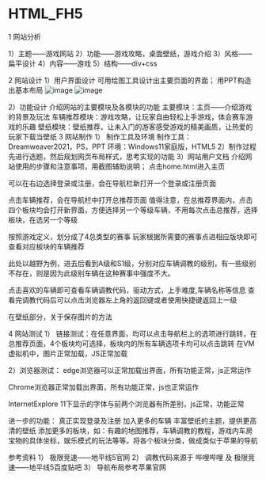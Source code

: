 # HTML_FH5
1 网站分析

1）主题——游戏网站
2）功能——游戏攻略，桌面壁纸，游戏介绍
3）风格——扁平设计
4）内容——游戏
5）结构——div+css

2 网站设计
1）用户界面设计
可用绘图工具设计出主要页面的界面；
用PPT构造出基本布局
 ![image](https://github.com/JoyfulLL/HTML_FH5/assets/49276046/70a3a4ff-7d1f-486e-81c7-a0e446ef2d02)
![image](https://github.com/JoyfulLL/HTML_FH5/assets/49276046/30f627df-cbaa-41e2-9b4e-8afd6323fc0c)

 
2）功能设计
介绍网站的主要模块及各模块的功能
主要模块：主页——介绍游戏的背景及玩法
车辆推荐模块：游戏攻略，让玩家自由轻松上手游戏，体会赛车游戏的乐趣
壁纸模块：壁纸推荐，让未入门的游客感受游戏的精美画质，让热爱的玩家下载当壁纸
3 网站制作
1）	制作工具及环境
制作工具：Dreamweaver2021，PS，PPT
环境：Windows11家庭版，HTML5
2）制作过程
先进行选题，然后规划网页布局样式，思考实现的功能
3）网站用户文档
介绍网站使用的步骤和注意事项，用截图辅助说明；
点击home.html进入主页
 
可以在右边选择登录或注册，会在导航栏新打开一个登录或注册页面

点击车辆推荐，会在导航栏中打开总推荐页面
值得注意，在总推荐界面内，点击四个板块均会打开新界面，方便选择另一个等级车辆，不用每次点击总推荐，选择板块，在选另一个等级
 
按照游戏定义，划分成了4总类型的赛事
玩家根据所需要的赛事点进相应版块即可查看对应板块的车辆推荐
 
此处以越野为例，进去后看到A级和S1级，分别对应车辆调教的级别，有一些级别不存在，则是因为此级别车辆在这种赛事中强度不大。
 


点击喜欢的车辆即可查看车辆调教代码，驱动方式，上手难度,车辆名称等信息 
查看完调教代码后可以点击浏览器左上角的返回键或者使用快捷键返回上一级
 
在壁纸部分，关于保存图片的方法
 
4 网站测试
1）	链接测试：在任意界面，均可以点击导航栏上的选项进行跳转，在总推荐页面，4个板块均可选择，板块内的所有车辆选项卡均可以点击跳转
在VM虚拟机中，图片正常加载，JS正常加载
 
2）浏览器测试：
edge浏览器可以正常加载出界面，所有功能正常，js正常运作 
 
Chrome浏览器正常加载出界面，所有功能正常，js也正常运作
 
InternetExplore 11下显示的字体与前两个浏览器有所差别，js正常，功能正常
 
 
进一步的功能：
	真正实现登录及注册
	加入更多的车辆
	丰富壁纸的主题，提供更高清的壁纸
	添加更多的板块，如：有趣的地图推荐，车辆调教的教程，游戏内车房宝物的具体坐标，娱乐模式的玩法等等。将各个板块分类，做成类似于苹果的导航
 
参考资料
1）	极限竞速——地平线5官网
2）	调教代码来源于 哔哩哔哩 及 极限竞速——地平线5百度贴吧
3）	导航布局参考苹果官网
